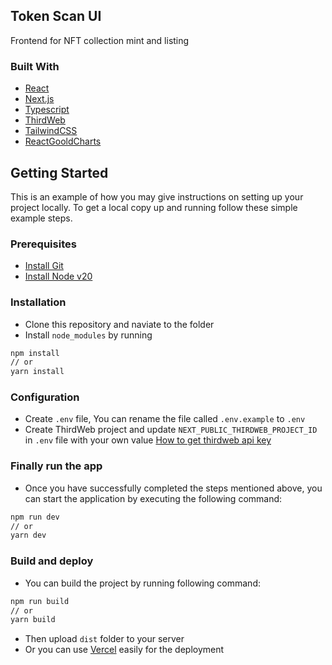 ## Token Scan UI

Frontend for NFT collection mint and listing

### Built With

- [React](https://react.dev/)
- [Next.js](https://nextjs.org/)
- [Typescript](https://www.typescriptlang.org/)
- [ThirdWeb](https://thirdweb.com/)
- [TailwindCSS](https://tailwindcss.com/)
- [ReactGooldCharts](https://www.react-google-charts.com/examples)

## Getting Started

This is an example of how you may give instructions on setting up your project locally.
To get a local copy up and running follow these simple example steps.

### Prerequisites

- [Install Git](https://git-scm.com/book/en/v2/Getting-Started-Installing-Git)
- [Install Node v20](https://heynode.com/tutorial/install-nodejs-locally-nvm)

### Installation

- Clone this repository and naviate to the folder
- Install `node_modules` by running

```bash
npm install
// or
yarn install
```

### Configuration

- Create `.env` file, You can rename the file called `.env.example` to `.env`
- Create ThirdWeb project and update `NEXT_PUBLIC_THIRDWEB_PROJECT_ID` in `.env` file with your own value
  [How to get thirdweb api key](https://portal.thirdweb.com/api-keys)

### Finally run the app

- Once you have successfully completed the steps mentioned above, you can start the application by executing the following command:

```bash
npm run dev
// or
yarn dev
```

### Build and deploy

- You can build the project by running following command:

```bash
npm run build
// or
yarn build
```

- Then upload `dist` folder to your server
- Or you can use [Vercel](https://vercel.com/) easily for the deployment

